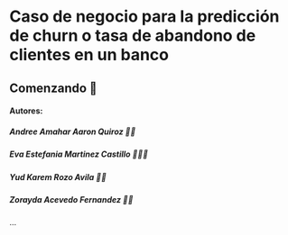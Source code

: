 # Caso de negocio para la predicción de churn o tasa de abandono de clientes en un banco

## Comenzando 🚀


#### Autores:
  ##### Andree Amahar Aaron Quiroz ‍🧞‍♂️
  ##### Eva Estefania Martinez Castillo 🧜🏼‍♀️
  ##### Yud Karem Rozo Avila  🦹‍♀️
  ##### Zorayda Acevedo Fernandez 🧛‍♀️
…